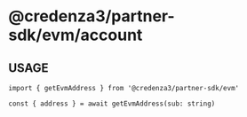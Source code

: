 # @credenza3/partner-sdk/evm/account

## USAGE

```
import { getEvmAddress } from '@credenza3/partner-sdk/evm'

const { address } = await getEvmAddress(sub: string)
```